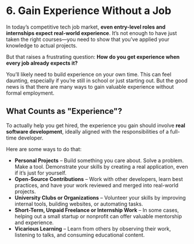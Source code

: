 # 6. Gain Experience Without a Job

In today’s competitive tech job market, **even entry-level roles and internships expect real-world experience**. It’s not enough to have just taken the right courses—you need to show that you’ve applied your knowledge to actual projects.

But that raises a frustrating question:
**How do you get experience when every job already expects it?**

You’ll likely need to build experience on your own time. This can feel daunting, especially if you’re still in school or just starting out. But the good news is that there are many ways to gain valuable experience without formal employment.

## What Counts as "Experience"?

To actually help you get hired, the experience you gain should involve **real software development**, ideally aligned with the responsibilities of a full-time developer.

Here are some ways to do that:

- **Personal Projects** – Build something you care about. Solve a problem. Make a tool. Demonstrate your skills by creating a real application, even if it’s just for yourself.
- **Open-Source Contributions** – Work with other developers, learn best practices, and have your work reviewed and merged into real-world projects.
- **University Clubs or Organizations** – Volunteer your skills by improving internal tools, building websites, or automating tasks.
- **Short-Term, Unpaid Freelance or Internship Work** – In some cases, helping out a small startup or nonprofit can offer valuable mentorship and experience.
- **Vicarious Learning** – Learn from others by observing their work, listening to talks, and consuming educational content.
